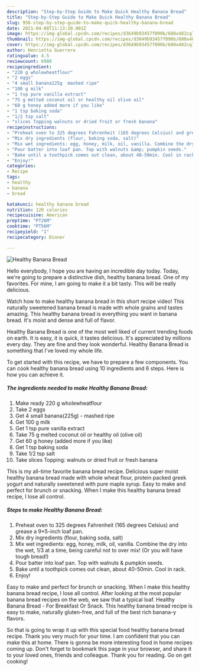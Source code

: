 ```yaml
---
description: "Step-by-Step Guide to Make Quick Healthy Banana Bread"
title: "Step-by-Step Guide to Make Quick Healthy Banana Bread"
slug: 956-step-by-step-guide-to-make-quick-healthy-banana-bread
date: 2021-04-08T11:13:20.001Z
image: https://img-global.cpcdn.com/recipes/d3649b93457f090b/680x482cq70/healthy-banana-bread-recipe-main-photo.jpg
thumbnail: https://img-global.cpcdn.com/recipes/d3649b93457f090b/680x482cq70/healthy-banana-bread-recipe-main-photo.jpg
cover: https://img-global.cpcdn.com/recipes/d3649b93457f090b/680x482cq70/healthy-banana-bread-recipe-main-photo.jpg
author: Henrietta Guerrero
ratingvalue: 4.5
reviewcount: 6980
recipeingredient:
- "220 g wholewheatflour"
- "2 eggs"
- "4 small banana225g  mashed ripe"
- "100 g milk"
- "1 tsp pure vanilla extract"
- "75 g melted coconut oil or healthy oil olive oil"
- "60 g honey added more if you like"
- "1 tsp baking soda"
- "1/2 tsp salt"
- "slices Topping walnuts or dried fruit or fresh banana"
recipeinstructions:
- "Preheat oven to 325 degrees Fahrenheit (165 degrees Celsius) and grease a 9×5-inch loaf pan."
- "Mix dry ingredients (flour, baking soda, salt)"
- "Mix wet ingredients: egg, honey, milk, oil, vanilla. Combine the dry into the wet, 1/3 at a time, being careful not to over mix! (Or you will have tough bread!)"
- "Pour batter into loaf pan. Top with walnuts &amp; pumpkin seeds."
- "Bake until a toothpick comes out clean, about 40-50min. Cool in rack."
- "Enjoy!"
categories:
- Recipe
tags:
- healthy
- banana
- bread

katakunci: healthy banana bread 
nutrition: 120 calories
recipecuisine: American
preptime: "PT26M"
cooktime: "PT56M"
recipeyield: "1"
recipecategory: Dinner

---
```



![Healthy Banana Bread](https://img-global.cpcdn.com/recipes/d3649b93457f090b/680x482cq70/healthy-banana-bread-recipe-main-photo.jpg)

Hello everybody, I hope you are having an incredible day today. Today, we're going to prepare a distinctive dish, healthy banana bread. One of my favorites. For mine, I am going to make it a bit tasty. This will be really delicious.

Watch how to make healthy banana bread in this short recipe video! This naturally sweetened banana bread is made with whole grains and tastes amazing. This healthy banana bread is everything you want in banana bread. It&#39;s moist and dense and full of flavor.

Healthy Banana Bread is one of the most well liked of current trending foods on earth. It is easy, it is quick, it tastes delicious. It's appreciated by millions every day. They are fine and they look wonderful. Healthy Banana Bread is something that I've loved my whole life.


To get started with this recipe, we have to prepare a few components. You can cook healthy banana bread using 10 ingredients and 6 steps. Here is how you can achieve it.

<!--inarticleads1-->

##### The ingredients needed to make Healthy Banana Bread:

1. Make ready 220 g wholewheatflour
1. Take 2 eggs
1. Get 4 small banana(225g) - mashed ripe
1. Get 100 g milk
1. Get 1 tsp pure vanilla extract
1. Take 75 g melted coconut oil or healthy oil (olive oil)
1. Get 60 g honey (added more if you like)
1. Get 1 tsp baking soda
1. Take 1/2 tsp salt
1. Take slices Topping: walnuts or dried fruit or fresh banana


This is my all-time favorite banana bread recipe. Delicious super moist healthy banana bread made with whole wheat flour, protein packed greek yogurt and naturally sweetened with pure maple syrup. Easy to make and perfect for brunch or snacking. When I make this healthy banana bread recipe, I lose all control. 

<!--inarticleads2-->

##### Steps to make Healthy Banana Bread:

1. Preheat oven to 325 degrees Fahrenheit (165 degrees Celsius) and grease a 9×5-inch loaf pan.
1. Mix dry ingredients (flour, baking soda, salt)
1. Mix wet ingredients: egg, honey, milk, oil, vanilla. Combine the dry into the wet, 1/3 at a time, being careful not to over mix! (Or you will have tough bread!)
1. Pour batter into loaf pan. Top with walnuts &amp; pumpkin seeds.
1. Bake until a toothpick comes out clean, about 40-50min. Cool in rack.
1. Enjoy!


Easy to make and perfect for brunch or snacking. When I make this healthy banana bread recipe, I lose all control. After looking at the most popular banana bread recipes on the web, we saw that a typical loaf. Healthy Banana Bread - For Breakfast Or Snack. This healthy banana bread recipe is easy to make, naturally gluten-free, and full of the best rich banana-y flavors. 

So that is going to wrap it up with this special food healthy banana bread recipe. Thank you very much for your time. I am confident that you can make this at home. There is gonna be more interesting food in home recipes coming up. Don't forget to bookmark this page in your browser, and share it to your loved ones, friends and colleague. Thank you for reading. Go on get cooking!
